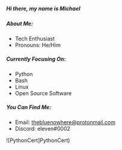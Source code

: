 ##### Hi there, my name is Michael

##### About Me:
- Tech Enthusiast
- Pronouns: He/Him

##### Currently Focusing On:
- Python 
- Bash
- Linux
- Open Source Software

##### You Can Find Me:
- Email: thebluenowhere@protonmail.com
- Discord: eleven#0002

![PythonCert]PythonCert)
